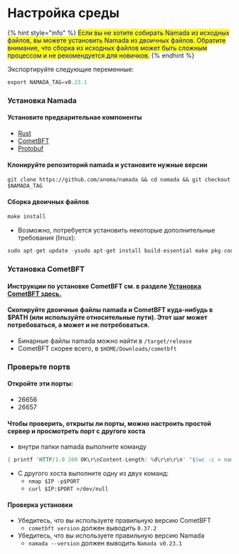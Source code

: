 # Настройка среды

{% hint style="info" %}
<mark style="color:blue;">Если вы не хотите собирать Namada из исходных файлов, вы можете установить Namada из двоичных файлов. Обратите внимание, что сборка из исходных файлов может быть сложным процессом и не рекомендуется для новичков.</mark>
{% endhint %}

Экспортируйте следующие переменные:

```rust
export NAMADA_TAG=v0.23.1
```

### Установка Namada

#### Установите предварительнае компоненты

* [Rust](https://www.rust-lang.org/tools/install)
* [CometBFT](../../nachalo-raboty/ustanovka-cometbft.md)
* [Protobuf](../../nachalo-raboty/ustanovit-namada/ustanovka-iz-binarnykh-failov/predvaritelnye-komponenty.md)

#### Клонируйте репозиторий namada и установите нужные версии

```
git clone https://github.com/anoma/namada && cd namada && git checkout $NAMADA_TAG
```

#### Сборка двоичных файлов

```rust
make install
```

* Возможно, потребуется установить некоторые дополнительные требования (linux):

```rust
sudo apt-get update -ysudo apt-get install build-essential make pkg-config libssl-dev libclang-dev -ycurl --proto '=https' --tlsv1.2 -sSf https://sh.rustup.rs | sh
```

### Установка CometBFT

#### Инструкции по установке CometBFT см. в разделе [Установка CometBFT здесь.](../../nachalo-raboty/ustanovka-cometbft.md)

#### Скопируйте двоичные файлы namada и CometBFT куда-нибудь в $PATH (или используйте относительные пути). Этот шаг может потребоваться, а может и не потребоваться.

* Бинарные файлы namada можно найти в `/target/release`
* CometBFT скорее всего, в `$HOME/Downloads/cometbft`

### Проверьте портв

#### Откройте эти порты:

* 26656
* 26657

#### Чтобы проверить, открыты ли порты, можно настроить простой сервер и просмотреть порт с другого хоста

* внутри папки namada выполните команду

```rust
{ printf 'HTTP/1.0 200 OK\r\nContent-Length: %d\r\n\r\n' "$(wc -c < namada)"; cat namada; } | nc -l $PORT
```

* С другого хоста выполните одну из двух команд:
  * `nmap $IP -p$PORT`
  * `curl $IP:$PORT >/dev/null`

#### Проверка установки

* Убедитесь, что вы используете правильную версию CometBFT
  * `cometbft version` должен выводить `0.37.2`
* Убедитесь, что вы используете правильную версию Namada
  * `namada --version` должен выводить `Namada v0.23.1`
